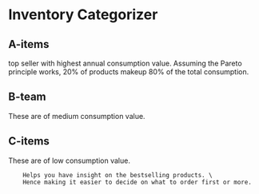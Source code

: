 # Inventory Categorizer

## A-items
top seller with highest annual consumption value. Assuming the Pareto principle works, 20% of products makeup 80% of the total consumption.

## B-team
These are of medium consumption value.

## C-items
These are of low consumption value.

```
    Helps you have insight on the bestselling products. \
    Hence making it easier to decide on what to order first or more.
```

